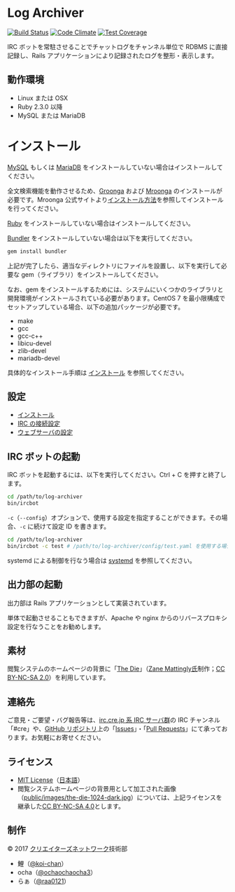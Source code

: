 # Log Archiver

[![Build Status](https://travis-ci.org/cre-ne-jp/log-archiver.svg?branch=master)](https://travis-ci.org/cre-ne-jp/log-archiver)
[![Code Climate](https://codeclimate.com/github/cre-ne-jp/log-archiver/badges/gpa.svg)](https://codeclimate.com/github/cre-ne-jp/log-archiver)
[![Test Coverage](https://codeclimate.com/github/cre-ne-jp/log-archiver/badges/coverage.svg)](https://codeclimate.com/github/cre-ne-jp/log-archiver/coverage)

IRC ボットを常駐させることでチャットログをチャンネル単位で RDBMS に直接記録し、Rails アプリケーションにより記録されたログを整形・表示します。

## 動作環境

* Linux または OSX
* Ruby 2.3.0 以降
* MySQL または MariaDB

# インストール

[MySQL](https://www-jp.mysql.com/) もしくは [MariaDB](https://mariadb.org/) をインストールしていない場合はインストールしてください。

全文検索機能を動作させるため、[Groonga](http://groonga.org/ja/) および [Mroonga](http://mroonga.org/ja/) のインストールが必要です。Mroonga 公式サイトより[インストール方法](http://mroonga.org/ja/docs/install.html)を参照してインストールを行ってください。

[Ruby](http://www.ruby-lang.org/) をインストールしていない場合はインストールしてください。

[Bundler](http://bundler.io/) をインストールしていない場合は以下を実行してください。

```bash
gem install bundler
```

上記が完了したら、適当なディレクトリにファイルを設置し、以下を実行して必要な gem（ライブラリ）をインストールしてください。

なお、gem をインストールするためには、システムにいくつかのライブラリと開発環境がインストールされている必要があります。CentOS 7 を最小限構成でセットアップしている場合、以下の追加パッケージが必要です。

* make
* gcc
* gcc-c++
* libicu-devel
* zlib-devel
* mariadb-devel

具体的なインストール手順は [インストール](doc/install.md) を参照してください。

## 設定

* [インストール](doc/install.md)
* [IRC の接続設定](doc/irc.md)
* [ウェブサーバの設定](doc/nginx.md)

## IRC ボットの起動

IRC ボットを起動するには、以下を実行してください。Ctrl + C を押すと終了します。

```bash
cd /path/to/log-archiver
bin/ircbot
```

`-c`（`--config`）オプションで、使用する設定を指定することができます。その場合、`-c` に続けて設定 ID を書きます。

```bash
cd /path/to/log-archiver
bin/ircbot -c test # /path/to/log-archiver/config/test.yaml を使用する場合
```

systemd による制御を行なう場合は [systemd](doc/systemd.md) を参照してください。

## 出力部の起動

出力部は Rails アプリケーションとして実装されています。

単体で起動させることもできますが、Apache や nginx からのリバースプロキシ設定を行なうことをお勧めします。

## 素材

閲覧システムのホームページの背景に「[The Die](https://www.flickr.com/photos/n0rfin/8029041600/)」（[Zane Mattingly氏](https://www.flickr.com/photos/n0rfin/)制作；[CC BY-NC-SA 2.0](https://creativecommons.org/licenses/by-nc-sa/2.0/deed.ja)）を利用しています。

## 連絡先

ご意見・ご要望・バグ報告等は、[irc.cre.jp 系 IRC サーバ群](http://www.cre.ne.jp/services/irc)の IRC チャンネル「#cre」や、[GitHub リポジトリ](https://github.com/cre-ne-jp/log-archiver)上の「[Issues](https://github.com/cre-ne-jp/log-archiver/issues)」・「[Pull Requests](https://github.com/cre-ne-jp/log-archiver/pulls)」にて承っております。お気軽にお寄せください。

ライセンス
----------

* [MIT License](LICENSE)（[日本語](LICENSE.ja)）
* 閲覧システムホームページの背景用として加工された画像（[public/images/the-die-1024-dark.jpg](public/images/the-die-1024-dark.jpg)）については、上記ライセンスを継承した[CC BY-NC-SA 4.0](https://creativecommons.org/licenses/by-nc-sa/4.0/deed.ja)とします。

制作
----

&copy; 2017 [クリエイターズネットワーク](http://www.cre.ne.jp/)技術部

* 鯉（[@koi-chan](https://github.com/koi-chan)）
* ocha（[@ochaochaocha3](https://github.com/ochaochaocha3)）
* らぁ（[@raa0121](https://github.com/raa0121)）
